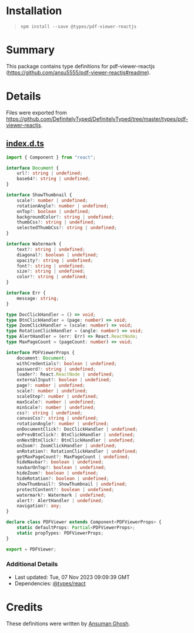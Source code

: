 # Installation
> `npm install --save @types/pdf-viewer-reactjs`

# Summary
This package contains type definitions for pdf-viewer-reactjs (https://github.com/ansu5555/pdf-viewer-reactjs#readme).

# Details
Files were exported from https://github.com/DefinitelyTyped/DefinitelyTyped/tree/master/types/pdf-viewer-reactjs.
## [index.d.ts](https://github.com/DefinitelyTyped/DefinitelyTyped/tree/master/types/pdf-viewer-reactjs/index.d.ts)
````ts
import { Component } from "react";

interface Document {
    url?: string | undefined;
    base64?: string | undefined;
}

interface ShowThumbnail {
    scale?: number | undefined;
    rotationAngle?: number | undefined;
    onTop?: boolean | undefined;
    backgroundColor?: string | undefined;
    thumbCss?: string | undefined;
    selectedThumbCss?: string | undefined;
}

interface Watermark {
    text?: string | undefined;
    diagonal?: boolean | undefined;
    opacity?: string | undefined;
    font?: string | undefined;
    size?: string | undefined;
    color?: string | undefined;
}

interface Err {
    message: string;
}

type DocClickHandler = () => void;
type BtnClickHandler = (page: number) => void;
type ZoomClickHandler = (scale: number) => void;
type RotationClickHandler = (angle: number) => void;
type AlertHandler = (err: Err) => React.ReactNode;
type MaxPageCount = (pageCount: number) => void;

interface PDFViewerProps {
    document: Document;
    withCredentials?: boolean | undefined;
    password?: string | undefined;
    loader?: React.ReactNode | undefined;
    externalInput?: boolean | undefined;
    page?: number | undefined;
    scale?: number | undefined;
    scaleStep?: number | undefined;
    maxScale?: number | undefined;
    minScale?: number | undefined;
    css?: string | undefined;
    canvasCss?: string | undefined;
    rotationAngle?: number | undefined;
    onDocumentClick?: DocClickHandler | undefined;
    onPrevBtnClick?: BtnClickHandler | undefined;
    onNextBtnClick?: BtnClickHandler | undefined;
    onZoom?: ZoomClickHandler | undefined;
    onRotation?: RotationClickHandler | undefined;
    getMaxPageCount?: MaxPageCount | undefined;
    hideNavbar?: boolean | undefined;
    navbarOnTop?: boolean | undefined;
    hideZoom?: boolean | undefined;
    hideRotation?: boolean | undefined;
    showThumbnail?: ShowThumbnail | undefined;
    protectContent?: boolean | undefined;
    watermark?: Watermark | undefined;
    alert?: AlertHandler | undefined;
    navigation?: any;
}

declare class PDFViewer extends Component<PDFViewerProps> {
    static defaultProps: Partial<PDFViewerProps>;
    static propTypes: PDFViewerProps;
}

export = PDFViewer;

````

### Additional Details
 * Last updated: Tue, 07 Nov 2023 09:09:39 GMT
 * Dependencies: [@types/react](https://npmjs.com/package/@types/react)

# Credits
These definitions were written by [Ansuman Ghosh](https://github.com/ansu5555).

